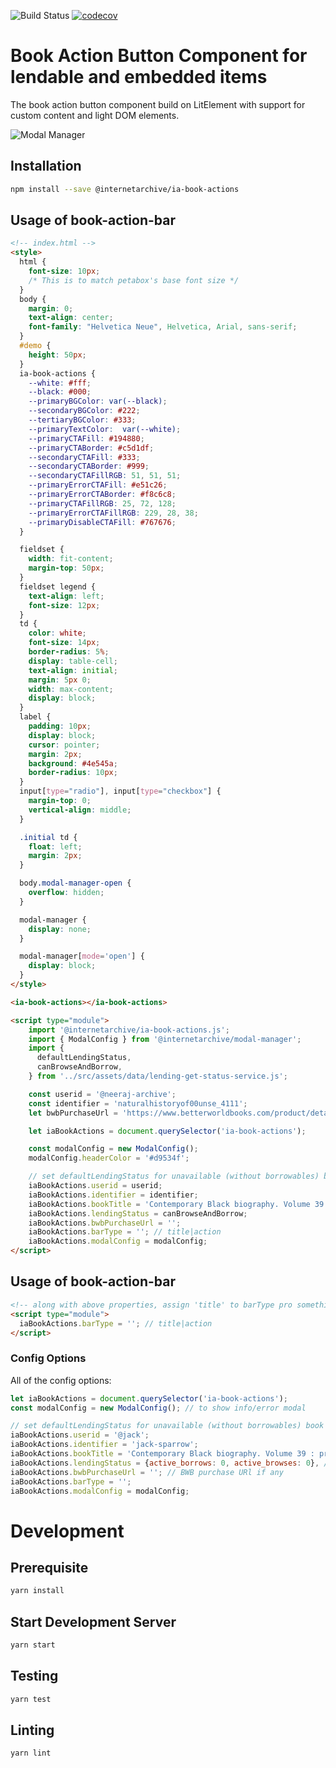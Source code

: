 ![Build Status](https://github.com/internetarchive/iaux-modal-manager/actions/workflows/ci.yml/badge.svg) [![codecov](https://codecov.io/gh/internetarchive/iaux-modal-manager/branch/master/graph/badge.svg)](https://codecov.io/gh/internetarchive/iaux-modal-manager)

# Book Action Button Component for lendable and embedded items

The book action button component build on LitElement with support for custom content and light DOM elements.


![Modal Manager](./assets/modal-screenshot.jpg "Modal Manager Demo")

## Installation
```bash
npm install --save @internetarchive/ia-book-actions
```

## Usage of book-action-bar
```html
<!-- index.html -->
<style>
  html {
    font-size: 10px;
    /* This is to match petabox's base font size */
  }
  body {
    margin: 0;
    text-align: center;
    font-family: "Helvetica Neue", Helvetica, Arial, sans-serif;
  }
  #demo {
    height: 50px;
  }
  ia-book-actions {
    --white: #fff;
    --black: #000;
    --primaryBGColor: var(--black);
    --secondaryBGColor: #222;
    --tertiaryBGColor: #333;
    --primaryTextColor:  var(--white);
    --primaryCTAFill: #194880;
    --primaryCTABorder: #c5d1df;
    --secondaryCTAFill: #333;
    --secondaryCTABorder: #999;
    --secondaryCTAFillRGB: 51, 51, 51;
    --primaryErrorCTAFill: #e51c26;
    --primaryErrorCTABorder: #f8c6c8;
    --primaryCTAFillRGB: 25, 72, 128;
    --primaryErrorCTAFillRGB: 229, 28, 38;
    --primaryDisableCTAFill: #767676;
  }

  fieldset {
    width: fit-content;
    margin-top: 50px;
  }
  fieldset legend {
    text-align: left;
    font-size: 12px;
  }
  td {
    color: white;
    font-size: 14px;
    border-radius: 5%;
    display: table-cell;
    text-align: initial;
    margin: 5px 0;
    width: max-content;
    display: block;
  }
  label {
    padding: 10px;
    display: block;
    cursor: pointer;
    margin: 2px;
    background: #4e545a;
    border-radius: 10px;
  }
  input[type="radio"], input[type="checkbox"] {
    margin-top: 0;
    vertical-align: middle;
  }

  .initial td {
    float: left;
    margin: 2px;
  }

  body.modal-manager-open {
    overflow: hidden;
  }

  modal-manager {
    display: none;
  }

  modal-manager[mode='open'] {
    display: block;
  }
</style>

<ia-book-actions></ia-book-actions>

<script type="module">
    import '@internetarchive/ia-book-actions.js';
    import { ModalConfig } from '@internetarchive/modal-manager';
    import {
      defaultLendingStatus,
      canBrowseAndBorrow,
    } from '../src/assets/data/lending-get-status-service.js';

    const userid = '@neeraj-archive';
    const identifier = 'naturalhistoryof00unse_4111';
    let bwbPurchaseUrl = 'https://www.betterworldbooks.com/product/detail/cambridge-ancient-hist-v04-0521044863';

    let iaBookActions = document.querySelector('ia-book-actions');

    const modalConfig = new ModalConfig();
    modalConfig.headerColor = '#d9534f';

    // set defaultLendingStatus for unavailable (without borrowables) book
    iaBookActions.userid = userid;
    iaBookActions.identifier = identifier;
    iaBookActions.bookTitle = 'Contemporary Black biography. Volume 39 : profiles from the interContemporary Black biography. Volume 39';
    iaBookActions.lendingStatus = canBrowseAndBorrow;
    iaBookActions.bwbPurchaseUrl = '';
    iaBookActions.barType = ''; // title|action
    iaBookActions.modalConfig = modalConfig;
</script>
```

## Usage of book-action-bar
```html
<!-- along with above properties, assign 'title' to barType pro something like this iaBookActions.barType = 'title' -->
<script type="module">
  iaBookActions.barType = ''; // title|action
</script>
```


### Config Options

All of the config options:

```javascript
let iaBookActions = document.querySelector('ia-book-actions');
const modalConfig = new ModalConfig(); // to show info/error modal 

// set defaultLendingStatus for unavailable (without borrowables) book
iaBookActions.userid = '@jack';
iaBookActions.identifier = 'jack-sparrow';
iaBookActions.bookTitle = 'Contemporary Black biography. Volume 39 : profiles from the interContemporary Black biography. Volume 39';
iaBookActions.lendingStatus = {active_borrows: 0, active_browses: 0}, // complete lendingStatus object
iaBookActions.bwbPurchaseUrl = ''; // BWB purchase URl if any 
iaBookActions.barType = '';
iaBookActions.modalConfig = modalConfig;
```

# Development

## Prerequisite
```bash
yarn install
```

## Start Development Server
```bash
yarn start
```

## Testing
```bash
yarn test
```

## Linting
```bash
yarn lint
```
